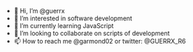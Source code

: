 - 👋 Hi, I’m @guerrx
- 👀 I’m interested in software development 
- 🌱 I’m currently learning JavaScript
- 💞️ I’m looking to collaborate on scripts of development
- 📫 How to reach me @garmond02 or twitter: @GUERRX_R6

<!---
guerrx/guerrx is a ✨ special ✨ repository because its `README.md` (this file) appears on your GitHub profile.
You can click the Preview link to take a look at your changes.
--->
